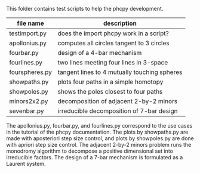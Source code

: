 This folder contains test scripts to help the phcpy development.

| file name      |              description                     |
|----------------|----------------------------------------------|
| testimport.py  | does the import phcpy work in a script?      |
| apollonius.py  | computes all circles tangent to 3 circles    |
| fourbar.py     | design of a 4-bar mechanism                  |
| fourlines.py   | two lines meeting four lines in 3-space      |
| fourspheres.py | tangent lines to 4 mutually touching spheres |
| showpaths.py   | plots four paths in a simple homotopy        |
| showpoles.py   | shows the poles closest to four paths        |
| minors2x2.py   | decomposition of adjacent 2-by-2 minors      |
| sevenbar.py    | irreducible decomposition of 7-bar design    |

The apollonius.py, fourbar.py, and fourlines.py correspond to
the use cases in the tutorial of the phcpy documentation.
The plots by showpaths.py are made with aposteriori step size control,
and plots by showpoles.py are done with apriori step size control.
The adjacent 2-by-2 minors problem runs the monodromy algorithm
to decompose a positive dimensional set into irreducible factors.
The design of a 7-bar mechanism is formulated as a Laurent system.
